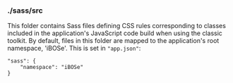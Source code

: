 ### ./sass/src

This folder contains Sass files defining CSS rules corresponding to classes
included in the application's JavaScript code build when using the classic toolkit.
By default, files in this folder are mapped to the application's root namespace, 'iBOSe'.
This is set in `"app.json"`:

    "sass": {
        "namespace": "iBOSe"
    }